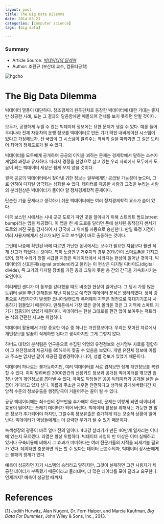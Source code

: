 ```yaml
---
layout: post
title: The Big Data Dilemma
date: 2014-03-21
categories: [computer science]
tags: [big data]

---
```


### Summary

* Article Source: [*빅데이터의 딜레마*](http://news.khan.co.kr/kh_news/khan_art_view.html?artid=201403022028505)  
* Author: 조환규 (부산대 교수, 컴퓨터공학)

![hgcho](http://sungsoo.github.com/images/hgcho.jpg)

# The Big Data Dilemma
빅데이터 열풍이 대단하다. 창조경제의 원투펀치로 등장한 빅데이터에 대한 기대는 좋지만 성공한 사례, 또는 그 결과의 달콤함에만 매몰되어 전체를 보지 못하면 안될 것이다. 



모두가, 공평하게 누릴 수 있는 빅데이터 정보에는 묘한 문제가 생길 수 있다. 예를 들어 우리나라 전체 자동차의 운행 정보를 빅데이터로 만든 기가 막힌 내비게이션 시스템이 있다고 가정해보자. 전 국민이 그 시스템이 알려주는 최적의 길을 따라가면 그 길은 도리어 최악의 정체도로가 될 수 있다.

빅데이터를 모두에게 공개하여 공공의 이익을 꾀하는 문제는 경제학에서 말하는 소수자 게임의 과정과 유사하다. 따라서 경쟁을 신앙으로 삼고 있는 우리 사회에서 모두에게 도움이 되는 빅데이터 세상은 쉽게 오지 않을 것이다. 

결국 공공의 빅데이터에서 찾아낸 귀한 정보는 일부에게만 공급될 가능성이 높으며, 그로 인하여 디지털 양극화는 심화될 수 있다. 데이터를 제공한 사람과 그것을 누리는 사람의 분리현상은 빅데이터가 풀어야 할 정치경제학적 문제이다.

단순한 기술 문제라고 생각하기 쉬운 빅데이터에는 여러 정치경제학적 요소가 숨어 있다. 

미국 보스턴 시에서는 시내 곳곳 도로가 파인 곳을 알아내기 위해 스트리트 범프(street bump)라는 앱을 제공했다. 이 앱을 켠 채 도로를 달리면 폰에 설치된 동작감지 센서가 도로의 꺼진 곳을 감지하여 시 당국에 그 위치를 자동으로 송신한다. 만일 특정 지점이 여러 사용자에게서 신고가 되면 도로 보수팀이 바로 출동하는 것이다. 

그런데 나중에 확인된 바에 따르면 가난한 동네에서는 보수가 필요한 지점보다 훨씬 적게 신고가 되었다는 것이다. 특히 노령인구 거주지의 경우 20%만이 스마트폰을 가지고 있어, 정작 수리가 정말 시급한 지점은 빅데이터에서 사라지는 현상이 일어난 것이다. 빅데이터의 신호문제(signal problem)라고 불리는 이 현상은 디지털 디바이드(digital divide), 즉 고가의 디지털 장비를 가진 층과 그렇지 못한 층 간의 간극을 가속화시키는 요인이다.

허리케인 샌디가 미 동부를 강타했을 때도 비슷한 현상이 일어났다. 그 당시 가장 많은 트위터 글을 뿌린 맨해튼을 재난 지점으로 예측한 빅데이터 분석은 엉터리였다. 정작 강풍으로 사망자까지 발생한 코니아일랜드와 록어웨이 지역은 정전으로 휴대기기조차 사용하기 힘들었기 때문이다. 맨해튼에서 가장 많은 글이 올라온 것은 그 지역에 스마트 기기가 집중되어 있었기 때문이다. 빅데이터는 현실 그대로를 편견 없이 보여주는 팩트라는 식의 간편한 사고는 위험하다.

빅데이터 활용에서 가장 중요한 이슈 중 하나는 개인정보이다. 우리는 모아진 자료에서 개인정보를 말끔히 삭제하면 된다고 생각하지만 그게 그렇지 않다. 

하버드 대학의 분석팀은 연구용으로 수집된 익명의 유전정보와 선거명부 자료를 결합하여 그 유전정보의 제공자를 85%까지 맞출 수 있음을 보였다. 개별 유전체 정보에 이름과 주소는 없지만 같이 제공된 질병경력이나 나이, 성별 정보가 있었기 때문이다. 

빅데이터 하나로는 불가능하지만, 여러 빅데이터를 서로 겹쳐보면 쉽게 개인정보를 복원할 수 있다. 이미 털려버린 2000만건의 신용카드 정보와 공개된 빅데이터를 엮으면 엄청난 양의 개인정보를 뽑아낼 수 있다. 아마도 악당들은 공공 빅데이터가 공개될 날만 손꼽아 기다리고 있지 싶다. 이름과 주소만 지우면 안전하다고 생각해 공개해버렸다간 재앙적 수준의 정보유출을 행정당국이 거들어주는 꼴이 될 수 있다.

공공 빅데이터에는 최소한의 정보만을 추가해야 하는데, 문제는 이렇게 되면 데이터의 효용이 떨어지는 쓰레기 데이터가 되어 버린다. 빅데이터 활용을 위해서는 가능한 한 많은 정보가 추가되어야 하지만, 그럴수록 정보유출은 증가하게 되는 모순적 상황이 일어난다. 빅데이터가 악당들에게는 더 강력한 무기가 될 수 있기 때문이다.

녹색성장의 광풍이 바로 얼마 전의 일이다. 4대강 살리기가 만든 40만개 일자리는 어디에 있는지 모르겠다. 과열은 항상 위험하다. 빅데이터 사업의 반 이상은 이미 실패하고 있거나 구축비용에 비해서 그 효과가 미미하다는 여러 전문가들의 지적을 되새겨볼 필요가 있다. 데이터만 충분하면 뭐든 할 수 있다는 데이터 근본주의자, 빅데이터 장사꾼에게는 불패의 핑계가 있다. 

예측이 성공하면 자기 시스템의 승리라고 말하지만, 그것이 실패하면 그건 사용자가 제공한 데이터가 부족했기 때문이라고 둘러대며, 더 많은 데이터를 모아 달라고 요구한다. 언제까지? 예측이 성공할 때까지.


# References
[1] Judith Hurwitz, Alan Nugent, Dr. Fern Halper, and Marcia Kaufman, *Big Data For Dummies*, John Wiley & Sons, Inc., 2013.
